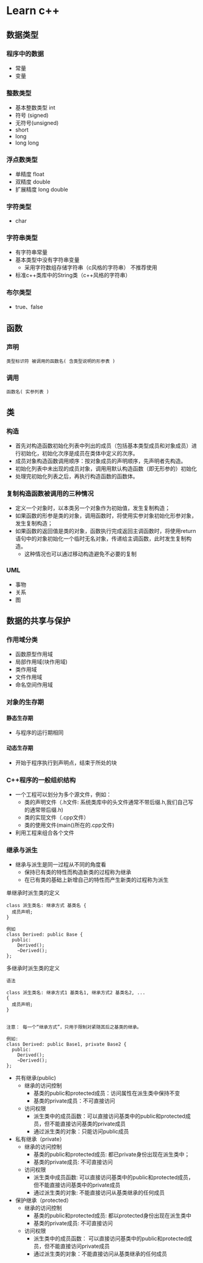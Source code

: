 # Learn c++

## 数据类型

### 程序中的数据

* 常量
* 变量

### 整数类型

* 基本整数类型 int
* 符号 (signed)
* 无符号(unsigned)
* short
* long
* long long

### 浮点数类型

* 单精度 float
* 双精度 double
* 扩展精度 long double

### 字符类型

* char

### 字符串类型

* 有字符串常量
* 基本类型中没有字符串变量
  * 采用字符数组存储字符串（c风格的字符串） 不推荐使用
* 标准c++类库中的String类（c++风格的字符串）

### 布尔类型

* true、false


## 函数

### 声明

```
类型标识符 被调用的函数名( 含类型说明的形参表 )
```

### 调用
```
函数名( 实参列表 )
```

## 类


### 构造

* 首先对构造函数初始化列表中列出的成员（包括基本类型成员和对象成员）进行初始化，初始化次序是成员在类体中定义的次序。
* 成员对象构造函数调用顺序：按对象成员的声明顺序，先声明者先构造。
* 初始化列表中未出现的成员对象，调用用默认构造函数（即无形参的）初始化
* 处理完初始化列表之后，再执行构造函数的函数体。

### 复制构造函数被调用的三种情况

* 定义一个对象时，以本类另一个对象作为初始值，发生复制构造；
* 如果函数的形参是类的对象，调用函数时，将使用实参对象初始化形参对象，发生复制构造；
* 如果函数的返回值是类的对象，函数执行完成返回主调函数时，将使用return语句中的对象初始化一个临时无名对象，传递给主调函数，此时发生复制构造。
  * 这种情况也可以通过移动构造避免不必要的复制


### UML

* 事物
* 关系
* 图


## 数据的共享与保护

### 作用域分类

* 函数原型作用域
* 局部作用域(块作用域)
* 类作用域
* 文件作用域
* 命名空间作用域


### 对象的生存期

#### 静态生存期

* 与程序的运行期相同


#### 动态生存期

* 开始于程序执行到声明点，结束于所处的块

### C++程序的一般组织结构

* 一个工程可以划分为多个源文件，例如：
  * 类的声明文件（.h文件: 系统类库中的头文件通常不带后缀.h,我们自己写的通常带后缀.h)
  * 类的实现文件（.cpp文件）
  * 类的使用文件(main()所在的.cpp文件)
* 利用工程来组合各个文件



### 继承与派生

* 继承与派生是同一过程从不同的角度看
  * 保持已有类的特性而构造新类的过程称为继承
  * 在已有类的基础上新增自己的特性而产生新类的过程称为派生


单继承时派生类的定义

```
class 派生类名: 继承方式 基类名 {
  成员声明;
}

例如
class Derived: public Base {
  public:
    Derived();
    ~Derived();
};
```

多继承时派生类的定义

```
语法

class 派生类名: 继承方式1 基类名1, 继承方式2 基类名2, ...
{
  成员声明;
}


注意： 每一个“继承方式”，只用于限制对紧随其后之基类的继承。

例如:
class Derived: public Base1, private Base2 {
  public:
    Derived();
    ~Derived();
};
```

* 共有继承(public)
  * 继承的访问控制
    * 基类的public和protected成员：访问属性在派生类中保持不变
    * 基类的private成员：不可直接访问
  * 访问权限
    * 派生类中的成员函数：可以直接访问基类中的public和protected成员，但不能直接访问基类的private成员
    * 通过派生类的对象：只能访问public成员
* 私有继承（private）
  * 继承的访问控制
    * 基类的public和protected成员: 都已private身份出现在派生类中；
    * 基类的private成员: 不可直接访问
  * 访问权限
    * 派生类中成员函数: 可以直接访问基类中的public和protected成员，但不能直接访问基类中的private成员
    * 通过派生类的对象: 不能直接访问从基类继承的任何成员
* 保护继承（protected）
  * 继承的访问控制
    * 基类的public和protected成员: 都以protected身份出现在派生类中
    * 基类的private成员: 不可直接访问
  * 访问权限
    * 派生类中的成员函数： 可以直接访问基类中的public和protected成员，但不能直接访问private成员
    * 通过派生类的对象：不能直接访问从基类继承的任何成员

